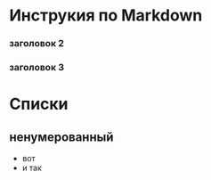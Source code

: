 # Инструкия по Markdown 

### заголовок 2

### заголовок 3


# Списки

## ненумерованный
* вот
* и так


